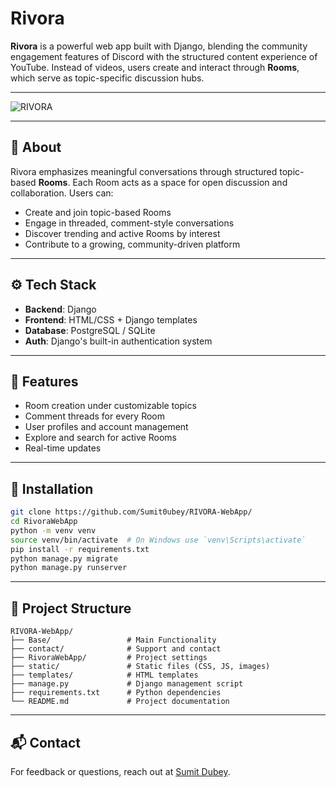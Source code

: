 # Rivora

**Rivora** is a powerful web app built with Django, blending the community engagement features of Discord with the structured content experience of YouTube. Instead of videos, users create and interact through **Rooms**, which serve as topic-specific discussion hubs.

---

![RIVORA](https://github.com/user-attachments/assets/ebcf173c-e9c0-43f3-9b33-5f414fd497ea)

---
## 🧠 About

Rivora emphasizes meaningful conversations through structured topic-based **Rooms**. Each Room acts as a space for open discussion and collaboration. Users can:

- Create and join topic-based Rooms
- Engage in threaded, comment-style conversations
- Discover trending and active Rooms by interest
- Contribute to a growing, community-driven platform

---

## ⚙️ Tech Stack

- **Backend**: Django
- **Frontend**: HTML/CSS + Django templates
- **Database**: PostgreSQL / SQLite
- **Auth**: Django's built-in authentication system

---

## 🚀 Features

- Room creation under customizable topics
- Comment threads for every Room
- User profiles and account management
- Explore and search for active Rooms
- Real-time updates

---

## 🧪 Installation

```bash
git clone https://github.com/Sumit0ubey/RIVORA-WebApp/
cd RivoraWebApp
python -m venv venv
source venv/bin/activate  # On Windows use `venv\Scripts\activate`
pip install -r requirements.txt
python manage.py migrate
python manage.py runserver
```

---
## 📁 Project Structure

```
RIVORA-WebApp/
├── Base/                 # Main Functionality
├── contact/              # Support and contact
├── RivoraWebApp/         # Project settings
├── static/               # Static files (CSS, JS, images)
├── templates/            # HTML templates
├── manage.py             # Django management script
├── requirements.txt      # Python dependencies
└── README.md             # Project documentation
```
---

## 📬 Contact

For feedback or questions, reach out at [Sumit Dubey](mailto:dubeysumit378@gmail.com).
